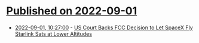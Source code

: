 # [Published on 2022-09-01](index.md)

* [2022-09-01, 10:27:00](https://soylentnews.org/article.pl?sid=22/08/31/1540248&from=rss) - [US Court Backs FCC Decision to Let SpaceX Fly Starlink Sats at Lower Altitudes](https://soylentnews.org/article.pl?sid=22/08/31/1540248&from=rss)
